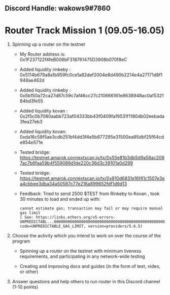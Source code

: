 ## Discord Handle: wakows9#7860
# Router Track Mission 1 (09.05-16.05)

1) Spinning up a router on the testnet

    - My Router address is: 0x1F237122f4feB006bF318761475D3908b070f8eC

    - Added liquidity rinkeby : 0x5114b679a8a1b959fc0ce1a82def2004e8d490b2214e4a27171d8f1948ae462d

    - Added liquidity rinkeby : 0x5b150a72ca27d87c59c7af46cc27c210666161e8638948ac0af532184bd3fe55
    
    - Added liquidity kovan : 0x2f5c0b7080aabb723af04333bb43f0409fa19531f1180db02eebada3fea27eb3

    - Added liquidity kovan: 0xda16c58f5ae3cdb251bf4dd3f4e5b877295e31500ea95dbf25f64cde854e571e
    
    - Tested bridge: https://testnet.amarok.connextscan.io/tx/0x55e81b3db5d9a58ac2087ac7b6faa59b4f559089d1de220c36d3c39101a0d299
    
    - Tested bridge: https://testnet.amarok.connextscan.io/tx/0x810d6831e16f41c1507e3ea4cbbee3dba34a50587c77e216a899652fdf1d9d13


     - Feedback: Tried to send 2500 $TEST from Rinkeby to Kovan , took 30 minutes to load and ended up with:
     
       
           cannot estimate gas; transaction may fail or may require manual gas limit
           [ See: https://links.ethers.org/v5-errors-UNPREDICTABL...0000000000000000000000000000000000000000000000000000","accessList":null},
           code=UNPREDICTABLE_GAS_LIMIT, version=providers/5.6.5)
                               




2) Choose the activity which you intend to work on over the course of the program
   
   - Spinning up a router on the testnet with minimum liveness requirements, and participating in any network-wide testing
   
    - Creating and improving docs and guides (in the form of text, video, or other)
    

3) Answer questions and help others to run router in this Discord channel (1-10 points)
    
